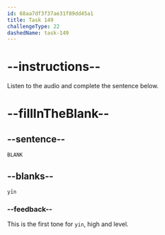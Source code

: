 ```yaml
---
id: 68aa7df3f37ae31f89dd45a1
title: Task 149
challengeType: 22
dashedName: task-149
---
```


<!-- (Audio) A: yīn -->

# --instructions--

Listen to the audio and complete the sentence below.

# --fillInTheBlank--

## --sentence--

`BLANK`

## --blanks--

`yīn`

### --feedback--

This is the first tone for `yin`, high and level.
